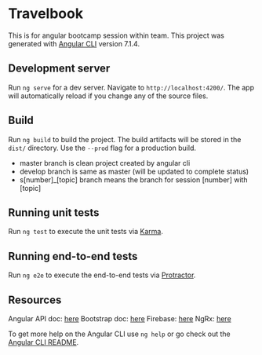 # Travelbook

This is for angular bootcamp session within team.
This project was generated with [Angular CLI](https://github.com/angular/angular-cli) version 7.1.4.

## Development server

Run `ng serve` for a dev server. Navigate to `http://localhost:4200/`. The app will automatically reload if you change any of the source files.

## Build

Run `ng build` to build the project. The build artifacts will be stored in the `dist/` directory. Use the `--prod` flag for a production build.

* master branch is clean project created by angular cli
* develop branch is same as master (will be updated to complete status)
* s[number]_[topic] branch means the branch for session [number] with [topic]

## Running unit tests

Run `ng test` to execute the unit tests via [Karma](https://karma-runner.github.io).

## Running end-to-end tests

Run `ng e2e` to execute the end-to-end tests via [Protractor](http://www.protractortest.org/).

## Resources

Angular API doc: [here](https://angular.io/api)
Bootstrap doc: [here](https://getbootstrap.com/docs/4.2/getting-started/introduction/)
Firebase: [here](https://console.firebase.google.com/)
NgRx: [here](https://ngrx.io/)

To get more help on the Angular CLI use `ng help` or go check out the [Angular CLI README](https://github.com/angular/angular-cli/blob/master/README.md).

